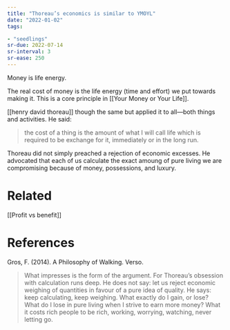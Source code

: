 ```yaml
---
title: "Thoreau’s economics is similar to YMOYL"
date: "2022-01-02"
tags:

- "seedlings"
sr-due: 2022-07-14
sr-interval: 3
sr-ease: 250
---
```


Money is life energy.

The real cost of money is the life energy (time and effort) we put towards making it. This is a core principle in [[Your Money or Your Life]].

[[henry david thoreau]] though the same but applied it to all—both things and activities. He said:

> the cost of a thing is the amount of what I will call life which is required to be exchange for it, immediately or in the long run.

Thoreau did not simply preached a rejection of economic excesses. He advocated that each of us calculate the exact amoung of pure living we are compromising because of money, possessions, and luxury.

# Related

[[Profit vs benefit]]

# References

Gros, F. (2014). A Philosophy of Walking. Verso.

> What impresses is the form of the argument. For Thoreau’s obsession with calculation runs deep. He does not say: let us reject economic weighing of quantities in favour of a pure idea of quality. He says: keep calculating, keep weighing. What exactly do I gain, or lose? What do I lose in pure living when I strive to earn more money? What it costs rich people to be rich, working, worrying, watching, never letting go.